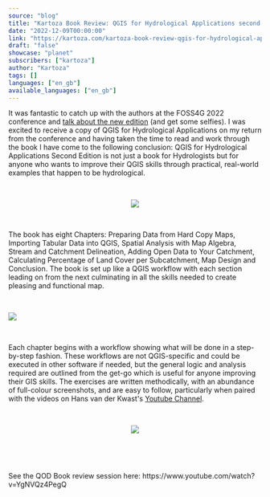 ```yaml
---
source: "blog"
title: "Kartoza Book Review: QGIS for Hydrological Applications second Edition"
date: "2022-12-09T00:00:00"
link: "https://kartoza.com/kartoza-book-review-qgis-for-hydrological-applications-second-edition"
draft: "false"
showcase: "planet"
subscribers: ["kartoza"]
author: "Kartoza"
tags: []
languages: ["en_gb"]
available_languages: ["en_gb"]
---
```


<div class="ql-editor read-mode"><p>It was fantastic to catch up with the authors at the FOSS4G 2022 conference and <a href="https://www.youtube.com/watch?v=G1an2zLhhsk" rel="noopener noreferrer">talk about the new edition</a> (and get some selfies). I was excited to receive a copy of QGIS for Hydrological Applications on my return from the conference and having taken the time to read and work through the book I have come to the following conclusion: QGIS for Hydrological Applications Second Edition is not just a book for Hydrologists but for anyone who wants to improve their QGIS skills through practical, real-world examples that happen to be hydrological.&nbsp;</p><p><br /></p><p style="text-align: center;"><img src="https://kartoza.com/files/RSabEOm.gif" /></p><p><br /></p><p>The book has eight Chapters: Preparing Data from Hard Copy Maps, Importing Tabular Data into QGIS, Spatial Analysis with Map Algebra, Stream and Catchment Delineation, Adding Open Data to Your Catchment, Calculating Percentage of Land Cover per Subcatchment, Map Design and Conclusion. The book is set up like a QGIS workflow with each section leading on from the next culminating in all the skills needed to create pleasing and functional map.</p><p><br /></p><p><img src="https://kartoza.com/files/kzuELXU.png" /></p><p><br /></p><p>Each chapter begins with a workflow showing what will be done in a step-by-step fashion. These workflows are not QGIS-specific and could be executed in other software if needed, but the general logic and analysis required are outlined from the get-go which is useful for anyone improving their GIS skills. The exercises are written methodically, with an abundance of full-colour screenshots, and are easy to follow, particularly when paired with the videos on Hans van der Kwast's <a href="https://www.youtube.com/c/HansvanderKwast" rel="noopener noreferrer">Youtube Channel</a>.</p><p><br /></p><p style="text-align: center;"><img src="https://kartoza.com/files/hIUqtAB.png" /></p><p style="text-align: center;"><br /></p><p><br /></p><p>See the QOD Book review session here: https://www.youtube.com/watch?v=YgNVQz4PegQ</p></div>
